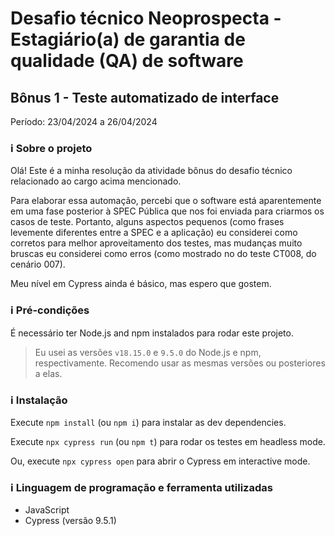# Desafio técnico Neoprospecta - Estagiário(a) de garantia de qualidade (QA) de software
## Bônus 1 - Teste automatizado de interface

Período: 23/04/2024 a 26/04/2024

### ℹ Sobre o projeto

Olá! Este é a minha resolução da atividade bônus do desafio técnico relacionado ao cargo acima mencionado. 

Para elaborar essa automação, percebi que o software está aparentemente em uma fase posterior à SPEC Pública que nos foi enviada para criarmos os casos de teste. Portanto, alguns aspectos pequenos (como frases levemente diferentes entre a SPEC e a aplicação) eu considerei como corretos para melhor aproveitamento dos testes, mas mudanças muito bruscas eu considerei como erros (como mostrado no do teste CT008, do cenário 007).

Meu nível em Cypress ainda é básico, mas espero que gostem. 

### ℹ Pré-condições

É necessário ter Node.js and npm instalados para rodar este projeto.

> Eu usei as versões `v18.15.0` e `9.5.0` do Node.js e npm, respectivamente. Recomendo usar as mesmas versões ou posteriores a elas.

### ℹ Instalação

Execute `npm install` (ou `npm i`) para instalar as dev dependencies.

Execute `npx cypress run` (ou `npm t`) para rodar os testes em headless mode.

Ou, execute `npx cypress open` para abrir o Cypress em interactive mode.

### ℹ Linguagem de programação e ferramenta utilizadas

- JavaScript
- Cypress (versão 9.5.1)
